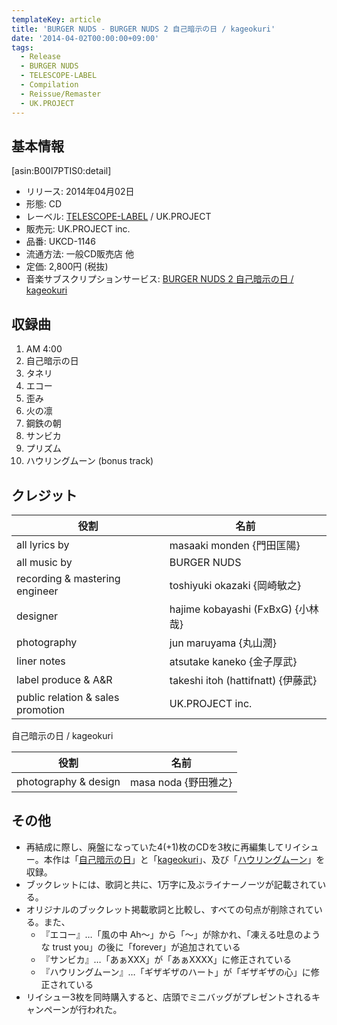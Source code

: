 ```yaml
---
templateKey: article
title: 'BURGER NUDS - BURGER NUDS 2 自己暗示の日 / kageokuri'
date: '2014-04-02T00:00:00+09:00'
tags:
  - Release
  - BURGER NUDS
  - TELESCOPE-LABEL
  - Compilation
  - Reissue/Remaster
  - UK.PROJECT
---
```

## 基本情報

[asin:B00I7PTIS0:detail]

* リリース: 2014年04月02日
* 形態: CD
* レーベル: [TELESCOPE-LABEL](http://monden-info.hatenablog.com/entry/label%3Atelescope) / UK.PROJECT
* 販売元: UK.PROJECT inc.
* 品番: UKCD-1146
* 流通方法: 一般CD販売店 他
* 定価: 2,800円 (税抜)
* 音楽サブスクリプションサービス: [BURGER NUDS 2 自己暗示の日 / kageokuri](https://burgernuds.lnk.to/2Jikoanji_Kageokuri)

## 収録曲

01. AM 4:00
02. 自己暗示の日
03. タネリ
04. エコー
05. 歪み
06. 火の凛
07. 鋼鉄の朝
08. サンビカ
09. プリズム
10. ハウリングムーン (bonus track)

## クレジット

役割|名前
-|-
all lyrics by | masaaki monden {門田匡陽}
all music by | BURGER NUDS
recording & mastering engineer | toshiyuki okazaki {岡崎敏之}
designer | hajime kobayashi (FxBxG) {小林哉}
photography | jun maruyama {丸山潤}
liner notes | atsutake kaneko {金子厚武}
label produce & A&R | takeshi itoh (hattifnatt) {伊藤武}
public relation & sales promotion | UK.PROJECT inc.

自己暗示の日 / kageokuri

役割|名前
-|-
photography & design | masa noda {野田雅之}

## その他

* 再結成に際し、廃盤になっていた4(+1)枚のCDを3枚に再編集してリイシュー。本作は「[自己暗示の日](http://monden-info.hatenablog.com/entry/2002/03/21/000000)」と「[kageokuri](http://monden-info.hatenablog.com/entry/2002/08/21/000000_1)」、及び「[ハウリングムーン](http://monden-info.hatenablog.com/entry/2004/07/21/000000)」を収録。
* ブックレットには、歌詞と共に、1万字に及ぶライナーノーツが記載されている。
* オリジナルのブックレット掲載歌詞と比較し、すべての句点が削除されている。また、
  * 『エコー』…「風の中 Ah～」から「～」が除かれ、「凍える吐息のような trust you」の後に「forever」が追加されている
  * 『サンビカ』…「あぁXXX」が「あぁXXXX」に修正されている
  * 『ハウリングムーン』…「ギザギザのハート」が「ギザギザの心」に修正されている
* リイシュー3枚を同時購入すると、店頭でミニバッグがプレゼントされるキャンペーンが行われた。
